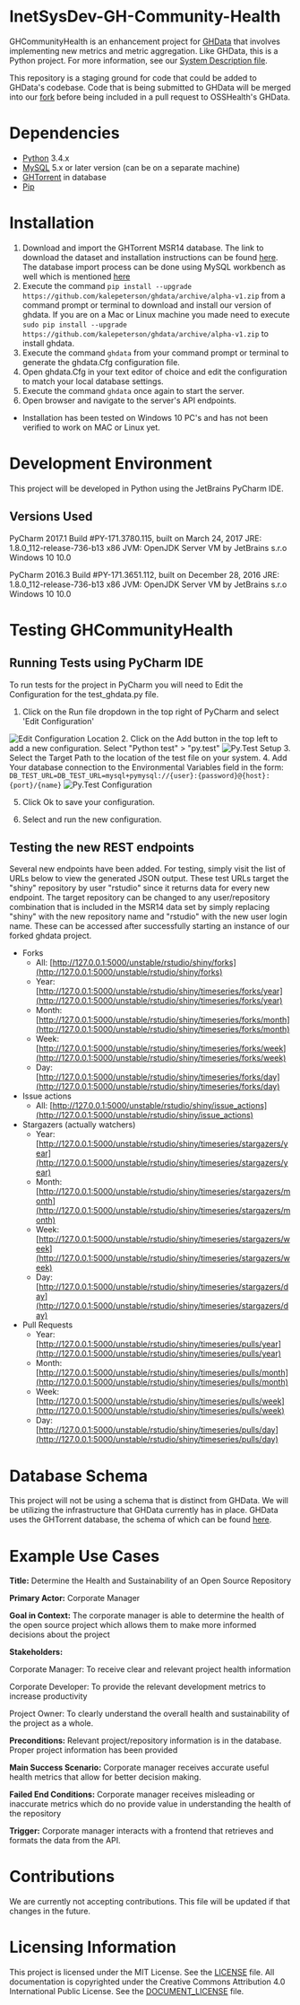 # InetSysDev-GH-Community-Health
GHCommunityHealth is an enhancement project for [GHData](https://github.com/OSSHealth/ghdata) that
involves implementing new metrics and metric aggregation.  Like GHData, this is a Python project. 
For more information, see our
[System Description file](SystemDescription.md).

This repository is a staging ground for
code that could be added to GHData's codebase.  Code that is being submitted to GHData will be merged
into our [fork](https://github.com/kalepeterson/ghdata) before being included in a pull request to
OSSHealth's GHData.

# Dependencies
* [Python](https://www.python.org/downloads/) 3.4.x
* [MySQL](https://dev.mysql.com/downloads/) 5.x or later version (can be on a separate machine)
* [GHTorrent](http://ghtorrent.org/) in database
* [Pip](https://pip.pypa.io/en/stable/installing/)

# Installation
1. Download and import the GHTorrent MSR14 database. The link to download the dataset and installation instructions can be found [here](http://ghtorrent.org/msr14.html). The database import process can be done using MySQL workbench as well which is mentioned [here](https://github.com/OSSHealth/ghdata#step-3-optional-if-you-are-able-to-get-the-full-database---install-a-small-local-testing-database)
2. Execute the command `pip install --upgrade https://github.com/kalepeterson/ghdata/archive/alpha-v1.zip` from a command prompt or terminal to download and install our version of ghdata. If you are on a Mac or Linux machine you made need to execute `sudo pip install --upgrade https://github.com/kalepeterson/ghdata/archive/alpha-v1.zip` to install ghdata.
3. Execute the command `ghdata` from your command prompt or terminal to generate the ghdata.Cfg configuration file.
4. Open ghdata.Cfg in your text editor of choice and edit the configuration to match your local database settings.
5. Execute the command `ghdata` once again to start the server.
6. Open browser and navigate to the server's API endpoints.

* Installation has been tested on Windows 10 PC's and has not been verified to work on MAC or Linux yet.

# Development Environment
This project will be developed in Python using the JetBrains PyCharm IDE.

## Versions Used
PyCharm 2017.1 
Build #PY-171.3780.115, built on March 24, 2017 
JRE: 1.8.0_112-release-736-b13 x86 
JVM: OpenJDK Server VM by JetBrains s.r.o 
Windows 10 10.0

PyCharm 2016.3 
Build #PY-171.3651.112, built on December 28, 2016 
JRE: 1.8.0_112-release-736-b13 x86 
JVM: OpenJDK Server VM by JetBrains s.r.o 
Windows 10 10.0

# Testing GHCommunityHealth
## Running Tests using PyCharm IDE

To run tests for the project in PyCharm you will need to Edit the Configuration for the test_ghdata.py file.

1. Click on the Run file dropdown in the top right of PyCharm and select 'Edit Configuration'

![Edit Configuration Location](https://raw.githubusercontent.com/kalepeterson/ghdata/dev/test/Resources/Doc_PyCharmTest_1.png "Edit Configuration")
2. Click on the Add button in the top left to add a new configuration. Select "Python test" \> "py.test"
![Py.Test Setup](https://raw.githubusercontent.com/kalepeterson/ghdata/dev/test/Resources/Doc_PyCharmTest_2.png "Test Setup")
3. Select the Target Path to the location of the test file on your system.
4. Add Your database connection to the Environmental Variables field in the form: `DB_TEST_URL=DB_TEST_URL=mysql+pymysql://{user}:{password}@{host}:{port}/{name}`
![Py.Test Configuration](https://raw.githubusercontent.com/kalepeterson/ghdata/dev/test/Resources/Doc_PyCharmTest_3.png "Test Configuration")

5. Click Ok to save your configuration.

6. Select and run the new configuration.

## Testing the new REST endpoints

Several new endpoints have been added.
For testing, simply visit the list of URLs below to view the generated JSON output.
These test URLs target the "shiny" repository by user "rstudio" since it returns data for every new endpoint.
The target repository can be changed to any user/repository combination that is included in the MSR14 data set by simply 
replacing "shiny" with the new repository name and "rstudio" with the new user login name.
These can be accessed after successfully starting an instance of our forked ghdata project.

* Forks
    * All: [http://127.0.0.1:5000/unstable/rstudio/shiny/forks](http://127.0.0.1:5000/unstable/rstudio/shiny/forks)
    * Year: [http://127.0.0.1:5000/unstable/rstudio/shiny/timeseries/forks/year](http://127.0.0.1:5000/unstable/rstudio/shiny/timeseries/forks/year)
    * Month: [http://127.0.0.1:5000/unstable/rstudio/shiny/timeseries/forks/month](http://127.0.0.1:5000/unstable/rstudio/shiny/timeseries/forks/month)
    * Week: [http://127.0.0.1:5000/unstable/rstudio/shiny/timeseries/forks/week](http://127.0.0.1:5000/unstable/rstudio/shiny/timeseries/forks/week)
    * Day: [http://127.0.0.1:5000/unstable/rstudio/shiny/timeseries/forks/day](http://127.0.0.1:5000/unstable/rstudio/shiny/timeseries/forks/day)
* Issue actions
    * All: [http://127.0.0.1:5000/unstable/rstudio/shiny/issue_actions](http://127.0.0.1:5000/unstable/rstudio/shiny/issue_actions)
* Stargazers (actually watchers)
    * Year: [http://127.0.0.1:5000/unstable/rstudio/shiny/timeseries/stargazers/year](http://127.0.0.1:5000/unstable/rstudio/shiny/timeseries/stargazers/year)
    * Month: [http://127.0.0.1:5000/unstable/rstudio/shiny/timeseries/stargazers/month](http://127.0.0.1:5000/unstable/rstudio/shiny/timeseries/stargazers/month)
    * Week: [http://127.0.0.1:5000/unstable/rstudio/shiny/timeseries/stargazers/week](http://127.0.0.1:5000/unstable/rstudio/shiny/timeseries/stargazers/week)
    * Day: [http://127.0.0.1:5000/unstable/rstudio/shiny/timeseries/stargazers/day](http://127.0.0.1:5000/unstable/rstudio/shiny/timeseries/stargazers/day)
* Pull Requests
    * Year: [http://127.0.0.1:5000/unstable/rstudio/shiny/timeseries/pulls/year](http://127.0.0.1:5000/unstable/rstudio/shiny/timeseries/pulls/year)
    * Month: [http://127.0.0.1:5000/unstable/rstudio/shiny/timeseries/pulls/month](http://127.0.0.1:5000/unstable/rstudio/shiny/timeseries/pulls/month)
    * Week: [http://127.0.0.1:5000/unstable/rstudio/shiny/timeseries/pulls/week](http://127.0.0.1:5000/unstable/rstudio/shiny/timeseries/pulls/week)
    * Day: [http://127.0.0.1:5000/unstable/rstudio/shiny/timeseries/pulls/day](http://127.0.0.1:5000/unstable/rstudio/shiny/timeseries/pulls/day)

# Database Schema
This project will not be using a schema that is distinct from GHData.
We will be utilizing the infrastructure that GHData currently has in place.
GHData uses the GHTorrent database, the schema of which can be found [here](http://ghtorrent.org/files/schema.png).

# Example Use Cases
**Title:** Determine the Health and Sustainability of an Open Source Repository

**Primary Actor:** Corporate Manager

**Goal in Context:** The corporate manager is able to determine the health of the open source project which allows them to make more informed decisions about the project

**Stakeholders:**

Corporate Manager: To receive clear and relevant project health information

Corporate Developer: To provide the relevant development metrics to increase productivity

Project Owner: To clearly understand the overall health and sustainability of the project as a whole. 

**Preconditions:**
Relevant project/repository information is in the database.
Proper project information has been provided

**Main Success Scenario:** Corporate manager receives accurate useful health metrics that allow for better decision making.

**Failed End Conditions:** Corporate manager receives misleading or inaccurate metrics which do no provide value in understanding the health of the repository

**Trigger:** Corporate manager interacts with a frontend that retrieves and formats the data from the API.

# Contributions
We are currently not accepting contributions.  This file will be updated if that changes in the future.

# Licensing Information
This project is licensed under the MIT License.
See the [LICENSE](LICENSE) file.
All documentation is copyrighted under the Creative Commons Attribution 4.0 International Public License.
See the [DOCUMENT_LICENSE](DOCUMENT_LICENSE) file.


